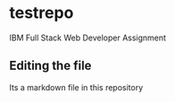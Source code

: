 # testrepo
IBM Full Stack Web Developer Assignment
## Editing the file

Its a markdown file in this repository
